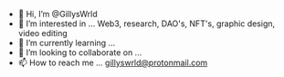 - 👋 Hi, I’m @GillysWrld
- 👀 I’m interested in ... Web3, research, DAO's, NFT's, graphic design, video editing
- 🌱 I’m currently learning ...
- 💞️ I’m looking to collaborate on ...
- 📫 How to reach me ... gillyswrld@protonmail.com

<!---
GillysWrld/GillysWrld is a ✨ special ✨ repository because its `README.md` (this file) appears on your GitHub profile.
You can click the Preview link to take a look at your changes.
--->
